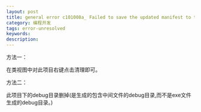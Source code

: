 ```yaml
---
layout: post
title: general error c101008a_ Failed to save the updated manifest to the
category: 编程开发
tags: error-unresolved
keywords: 
description: 
---
```


方法一： 

 在类视图中对此项目右键点击清理即可。

方法二：

此项目下的debug目录删掉(是生成的包含中间文件的debug目录,而不是exe文件生成的debug目录。)

 








